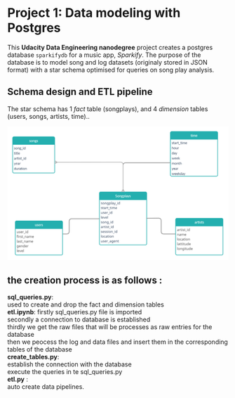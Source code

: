# Project 1: Data modeling with Postgres

This **Udacity Data Engineering nanodegree** project creates a postgres database `sparkifydb` for a music app, *Sparkify*. The purpose of the database is to model song and log datasets (originaly stored in JSON format) with a star schema optimised for queries on song play analysis.

## Schema design and ETL pipeline

The star schema has 1 *fact* table (songplays), and 4 *dimension* tables (users, songs, artists, time)..

![](Untitled_Workspace.png?raw=true)

## the creation process is as follows : 

**sql_queries.py**: 
<br /> 
used to create and drop  the fact and dimension tables 
<br /> 
**etl.ipynb**:
firstly sql_queries.py file is imported
<br /> 
secondly a connection to database is established 
<br /> 
thirdly we get the raw files that will be processes as raw entries for the database 
<br /> 
then we peocess the log and data files and insert them in the corresponding tables of the database 
<br /> 
**create_tables.py**:
<br /> 
establish the connection with the database 
<br /> 
execute the queries in te sql_queries.py 
<br /> 
**etl.py** :
<br /> 
auto create data pipelines.
